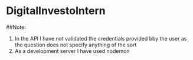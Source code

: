 # DigitalInvestoIntern

##Note:
1. In the API I have not validated the credentials provided bby the user as the question does not specify anything of the sort
2. As a development server I have used nodemon
